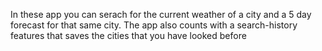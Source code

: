 In these app you can serach for the current weather of a city and a 5 day forecast for that same city.
The app also counts with a search-history features that saves the cities that you have looked before